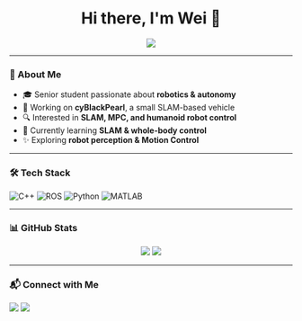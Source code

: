 <h1 align="center">Hi there, I'm Wei 👋</h1>

<p align="center">
  <a href="https://github.com/prexhu">
    <img src="https://readme-typing-svg.demolab.com?font=Fira+Code&weight=600&pause=1000&color=6C71C4&center=true&vCenter=true&width=435&lines=Robotics+%7C+SLAM+%7C+Control;Building+cyBlackPearl+🤖;Exploring+Autonomy+in+Robots" />
  </a>
</p>

---

### 🚀 About Me
- 🎓 Senior student passionate about **robotics & autonomy**
- 🤖 Working on **cyBlackPearl**, a small SLAM-based vehicle
- 🔍 Interested in **SLAM, MPC, and humanoid robot control**
- 🌱 Currently learning **SLAM & whole-body control**
- ✨ Exploring **robot perception & Motion Control**

---

### 🛠️ Tech Stack
![C++](https://img.shields.io/badge/-C++-00599C?style=flat-square&logo=c%2B%2B&logoColor=white)
![ROS](https://img.shields.io/badge/-ROS-22314E?style=flat-square&logo=ros&logoColor=white)
![Python](https://img.shields.io/badge/-Python-3776AB?style=flat-square&logo=python&logoColor=white)
![MATLAB](https://img.shields.io/badge/Matlab-FF7733?style=for-the-badge&logo=MATLAB&logoColor=white)

---


### 📊 GitHub Stats
<p align="center">
  <img src="https://github-readme-stats.vercel.app/api?username=prexhu&show_icons=true&theme=tokyonight" />
  <img src="https://github-readme-streak-stats.herokuapp.com/?user=prexhu&theme=tokyonight" />
</p>

---

### 📬 Connect with Me
<p align="left">
  <a href="mailto:huwei040215@gmail.com"><img src="https://img.shields.io/badge/-Email-D14836?style=flat-square&logo=gmail&logoColor=white"/></a>
  <a href="https://github.com/prexhu"><img src="https://img.shields.io/badge/-GitHub-181717?style=flat-square&logo=github&logoColor=white"/></a>
</p>
